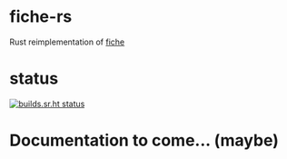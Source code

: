# fiche-rs

Rust reimplementation of [fiche](https://github.com/solusipse/fiche)

# status
[![builds.sr.ht status](https://builds.sr.ht/~cycle-five/fiche-rs/commits/master/.build.yml.svg)](https://builds.sr.ht/~cycle-five/fiche-rs/commits/master/.build.yml?)


# Documentation to come... (maybe)
